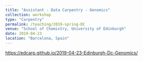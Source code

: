 ```yaml
---
title: "Assistant - Data Carpentry - Genomics"
collection: workshop
type: "Carpentry"
permalink: /teaching/2019-spring-DC
venue: "School of Chemistry, University of Edinburgh"
date: 2019-04-23
location: "Barcelona, Spain"
---
```


https://edcarp.github.io/2019-04-23-Edinburgh-Dc-Genomics/
